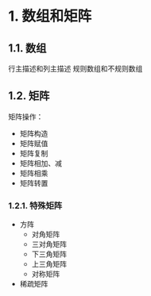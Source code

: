 # 1. 数组和矩阵

## 1.1. 数组

行主描述和列主描述
规则数组和不规则数组

## 1.2. 矩阵

矩阵操作：
- 矩阵构造
- 矩阵赋值
- 矩阵复制
- 矩阵相加、减
- 矩阵相乘
- 矩阵转置

### 1.2.1. 特殊矩阵

- 方阵
    - 对角矩阵
    - 三对角矩阵
    - 下三角矩阵
    - 上三角矩阵
    - 对称矩阵
- 稀疏矩阵